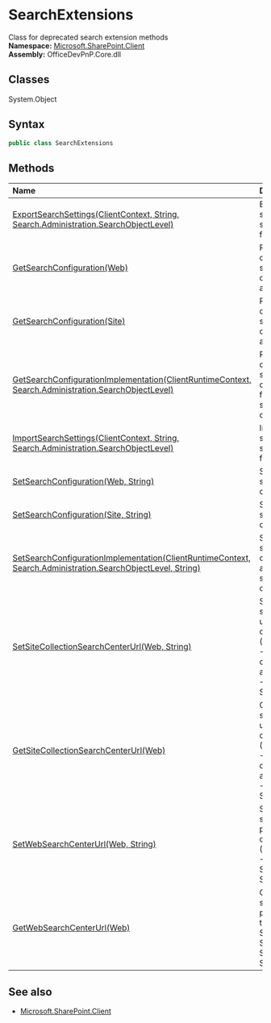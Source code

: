 # SearchExtensions
Class for deprecated search extension methods  
**Namespace:** [Microsoft.SharePoint.Client](Microsoft.SharePoint.Client.md)  
**Assembly:** OfficeDevPnP.Core.dll  
## Classes
System.Object  
## Syntax
```C#
public class SearchExtensions
```
## Methods
|**Name**|**Description**|
|:-----|:-----|
| [ExportSearchSettings(ClientContext, String, Search.Administration.SearchObjectLevel)](SearchExtensionsExportSearchSettingsClientContextStringSearch.Administration.SearchObjectLevel.md) | Exports the search settings to file.
| [GetSearchConfiguration(Web)](SearchExtensionsGetSearchConfigurationWeb.md) | Returns the current search configuration as as string
| [GetSearchConfiguration(Site)](SearchExtensionsGetSearchConfigurationSite.md) | Returns the current search configuration as as string
| [GetSearchConfigurationImplementation(ClientRuntimeContext, Search.Administration.SearchObjectLevel)](SearchExtensionsGetSearchConfigurationImplementationClientRuntimeContextSearch.Administration.SearchObjectLevel.md) | Returns the current search configuration for the specified object level
| [ImportSearchSettings(ClientContext, String, Search.Administration.SearchObjectLevel)](SearchExtensionsImportSearchSettingsClientContextStringSearch.Administration.SearchObjectLevel.md) | Imports search settings from file.
| [SetSearchConfiguration(Web, String)](SearchExtensionsSetSearchConfigurationWebString.md) | Sets the search configuration
| [SetSearchConfiguration(Site, String)](SearchExtensionsSetSearchConfigurationSiteString.md) | Sets the search configuration
| [SetSearchConfigurationImplementation(ClientRuntimeContext, Search.Administration.SearchObjectLevel, String)](SearchExtensionsSetSearchConfigurationImplementationClientRuntimeContextSearch.Administration.SearchObjectLevelString.md) | Sets the search configuration at the specified object level
| [SetSiteCollectionSearchCenterUrl(Web, String)](SearchExtensionsSetSiteCollectionSearchCenterUrlWebString.md) | Sets the search center url on site collection (Site Settings -> Site collection administration --> Search Settings)
| [GetSiteCollectionSearchCenterUrl(Web)](SearchExtensionsGetSiteCollectionSearchCenterUrlWeb.md) | Get the search center url for the site collection (Site Settings -> Site collection administration --> Search Settings)
| [SetWebSearchCenterUrl(Web, String)](SearchExtensionsSetWebSearchCenterUrlWebString.md) | Sets the search results page url on current web (Site Settings -> Search --> Search Settings)
| [GetWebSearchCenterUrl(Web)](SearchExtensionsGetWebSearchCenterUrlWeb.md) | Get the search results page url for the web (Site Settings -> Search --> Search Settings)
## See also
- [Microsoft.SharePoint.Client](Microsoft.SharePoint.Client.md)
